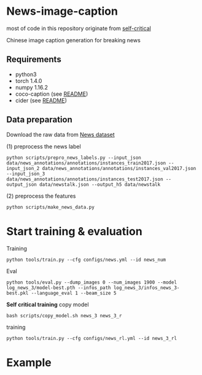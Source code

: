 # News-image-caption

most of code in this repository originate from [self-critical](https://github.com/ruotianluo/self-critical.pytorch)

Chinese image caption generation for breaking news
 
## Requirements
- python3
- torch 1.4.0
- numpy 1.16.2
- coco-caption (see [README](https://github.com/ruotianluo/self-critical.pytorch))
- cider (see [README](https://github.com/ruotianluo/self-critical.pytorch))


## Data preparation
Download the raw data from  [News dataset]()

(1) preprocess the news label
```
python scripts/prepro_news_labels.py --input_json data/news_annotations/annotations/instances_train2017.json --input_json_2 data/news_annotations/annotations/instances_val2017.json --input_json_3 data/news_annotations/annotations/instances_test2017.json --output_json data/newstalk.json --output_h5 data/newstalk
```
(2) preprocess the features
```
python scripts/make_news_data.py
```

# Start training & evaluation
Training
```
python tools/train.py --cfg configs/news.yml --id news_num
```
Eval
```
python tools/eval.py --dump_images 0 --num_images 1900 --model log_news_3/model-best.pth --infos_path log_news_3/infos_news_3-best.pkl --language_eval 1 --beam_size 5
```

**Self critical training**
copy model
```
bash scripts/copy_model.sh news_3 news_3_r
```
training
```
python tools/train.py --cfg configs/news_rl.yml --id news_3_rl
```

# Example
![]()
